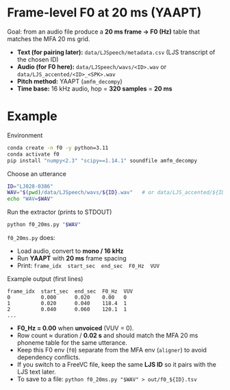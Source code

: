 # Frame-level F0 at 20 ms (YAAPT)

Goal: from an audio file produce a **20 ms frame → F0 (Hz)** table that matches the MFA 20 ms grid.

- **Text (for pairing later):** `data/LJSpeech/metadata.csv` (LJS transcript of the chosen ID)
- **Audio (for F0 here):** `data/LJSpeech/wavs/<ID>.wav` or `data/LJS_accented/<ID>_<SPK>.wav`
- **Pitch method:** YAAPT (`amfm_decompy`)
- **Time base:** 16 kHz audio, hop = **320 samples** = **20 ms**

# Example

Environment
```bash
conda create -n f0 -y python=3.11
conda activate f0
pip install "numpy<2.3" "scipy==1.14.1" soundfile amfm_decompy
```

Choose an utterance
```bash
ID="LJ028-0386"
WAV="$(pwd)/data/LJSpeech/wavs/${ID}.wav"   # or data/LJS_accented/${ID}_<SPK>.wav
echo "WAV=$WAV"
```

Run the extractor (prints to STDOUT)
```bash
python f0_20ms.py "$WAV"
```

`f0_20ms.py` does:
- Load audio, convert to **mono / 16 kHz**
- Run **YAAPT** with **20 ms** frame spacing
- Print: `frame_idx  start_sec  end_sec  F0_Hz  VUV`

Example output (first lines)
```
frame_idx  start_sec  end_sec  F0_Hz  VUV
0          0.000      0.020    0.00   0
1          0.020      0.040    118.4  1
2          0.040      0.060    120.1  1
...
```

- **F0_Hz = 0.00** when **unvoiced** (VUV = 0).
- Row count ≈ duration / **0.02 s** and should match the MFA 20 ms phoneme table for the same utterance.
- Keep this F0 env (`f0`) separate from the MFA env (`aligner`) to avoid dependency conflicts.
- If you switch to a FreeVC file, keep the same **LJS ID** so it pairs with the LJS text later.
- To save to a file: `python f0_20ms.py "$WAV" > out/f0_${ID}.tsv`
